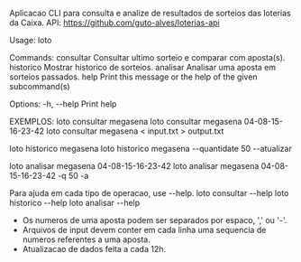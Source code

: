 Aplicacao CLI para consulta e analize de resultados de sorteios das loterias da Caixa.
API: https://github.com/guto-alves/loterias-api

Usage: loto <COMMAND>

Commands:
  consultar  Consultar ultimo sorteio e comparar com aposta(s).
  historico  Mostrar historico de sorteios.
  analisar   Analisar uma aposta em sorteios passados.
  help       Print this message or the help of the given subcommand(s)

Options:
  -h, --help  Print help

EXEMPLOS:
loto consultar megasena
loto consultar megasena 04-08-15-16-23-42
loto consultar megasena < input.txt > output.txt

loto historico megasena
loto historico megasena --quantidate 50 --atualizar

loto analisar megasena 04-08-15-16-23-42
loto analisar megasena 04-08-15-16-23-42 -q 50 -a

Para ajuda em cada tipo de operacao, use --help.
loto consultar --help
loto historico --help
loto analisar --help

* Os numeros de uma aposta podem ser separados por espaco, ',' ou '-'.
* Arquivos de input devem conter em cada linha uma sequencia de numeros referentes a uma aposta.
* Atualizacao de dados feita a cada 12h.
